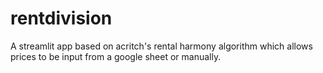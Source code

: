 # rentdivision
A streamlit app based on acritch's rental harmony algorithm which allows prices to be input from a google sheet or manually.

